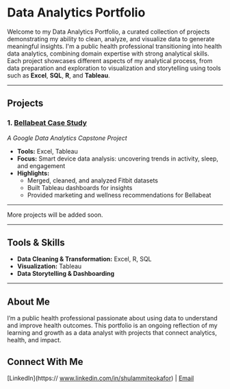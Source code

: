 # Data Analytics Portfolio
Welcome to my Data Analytics Portfolio, a curated collection of projects demonstrating my ability to clean, analyze, and visualize data to generate meaningful insights. I'm a public health professional transitioning into health data analytics, combining domain expertise with strong analytical skills. Each project showcases different aspects of my analytical process, from data preparation and exploration to visualization and storytelling using tools such as **Excel**, **SQL**, **R**, and **Tableau**.

---

## Projects

### 1. [Bellabeat Case Study](./google-capstone/)
*A Google Data Analytics Capstone Project*
- **Tools:** Excel, Tableau  
- **Focus:** Smart device data analysis: uncovering trends in activity, sleep, and engagement  
- **Highlights:**  
  - Merged, cleaned, and analyzed Fitbit datasets  
  - Built Tableau dashboards for insights  
  - Provided marketing and wellness recommendations for Bellabeat

---

More projects will be added soon.

---

## Tools & Skills
- **Data Cleaning & Transformation:** Excel, R, SQL  
- **Visualization:** Tableau
- **Data Storytelling & Dashboarding** 

---

## About Me
I’m a public health professional passionate about using data to understand and improve health outcomes. 
This portfolio is an ongoing reflection of my learning and growth as a data analyst with projects that connect analytics, health, and impact.

## Connect With Me
[LinkedIn](https:// www.linkedin.com/in/shulammiteokafor) | [Email](mailto:okaforshula@gmail.com)
